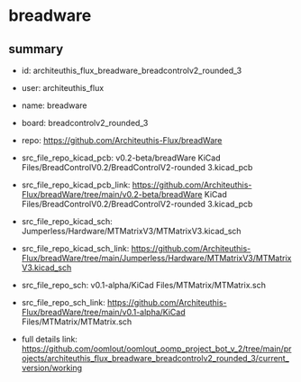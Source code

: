 # breadware
 
## summary 
* id: architeuthis_flux_breadware_breadcontrolv2_rounded_3
* user: architeuthis_flux
* name: breadware
* board: breadcontrolv2_rounded_3
* repo: https://github.com/Architeuthis-Flux/breadWare
* src_file_repo_kicad_pcb: v0.2-beta/breadWare KiCad Files/BreadControlV0.2/BreadControlV2-rounded 3.kicad_pcb
* src_file_repo_kicad_pcb_link: https://github.com/Architeuthis-Flux/breadWare/tree/main/v0.2-beta/breadWare KiCad Files/BreadControlV0.2/BreadControlV2-rounded 3.kicad_pcb
* src_file_repo_kicad_sch: Jumperless/Hardware/MTMatrixV3/MTMatrixV3.kicad_sch
* src_file_repo_kicad_sch_link: https://github.com/Architeuthis-Flux/breadWare/tree/main/Jumperless/Hardware/MTMatrixV3/MTMatrixV3.kicad_sch

* src_file_repo_sch: v0.1-alpha/KiCad Files/MTMatrix/MTMatrix.sch
* src_file_repo_sch_link: https://github.com/Architeuthis-Flux/breadWare/tree/main/v0.1-alpha/KiCad Files/MTMatrix/MTMatrix.sch
* full details link: https://github.com/oomlout/oomlout_oomp_project_bot_v_2/tree/main/projects/architeuthis_flux_breadware_breadcontrolv2_rounded_3/current_version/working  






